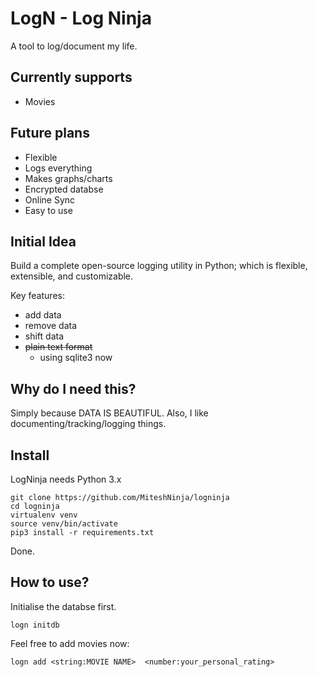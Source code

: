 # LogN - Log Ninja

A tool to log/document my life.

## Currently supports

* Movies

## Future plans

* Flexible
* Logs everything
* Makes graphs/charts
* Encrypted databse
* Online Sync
* Easy to use

## Initial Idea

Build a complete open-source logging utility in Python; which is flexible, 
extensible, and customizable.

Key features:

* add data
* remove data
* shift data
* ~~plain text format~~
    * using sqlite3 now

## Why do I need this?

Simply because DATA IS BEAUTIFUL.
Also, I like documenting/tracking/logging things.

## Install

LogNinja needs Python 3.x

    git clone https://github.com/MiteshNinja/logninja 
    cd logninja
    virtualenv venv
    source venv/bin/activate
    pip3 install -r requirements.txt

Done.

## How to use?

Initialise the databse first.

    logn initdb

Feel free to add movies now:

    logn add <string:MOVIE NAME>  <number:your_personal_rating>
